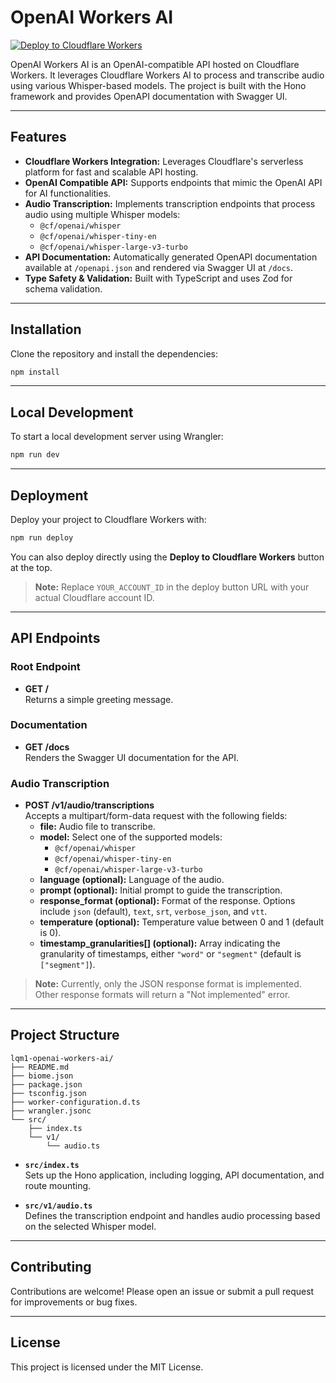 # OpenAI Workers AI

[![Deploy to Cloudflare Workers](https://deploy.workers.cloudflare.com/button)](https://deploy.workers.cloudflare.com/?url=https://github.com/Lqm1/openai-workers-ai)

OpenAI Workers AI is an OpenAI-compatible API hosted on Cloudflare Workers. It leverages Cloudflare Workers AI to process and transcribe audio using various Whisper-based models. The project is built with the Hono framework and provides OpenAPI documentation with Swagger UI.

---

## Features

- **Cloudflare Workers Integration:** Leverages Cloudflare's serverless platform for fast and scalable API hosting.
- **OpenAI Compatible API:** Supports endpoints that mimic the OpenAI API for AI functionalities.
- **Audio Transcription:** Implements transcription endpoints that process audio using multiple Whisper models:
  - `@cf/openai/whisper`
  - `@cf/openai/whisper-tiny-en`
  - `@cf/openai/whisper-large-v3-turbo`
- **API Documentation:** Automatically generated OpenAPI documentation available at `/openapi.json` and rendered via Swagger UI at `/docs`.
- **Type Safety & Validation:** Built with TypeScript and uses Zod for schema validation.

---

## Installation

Clone the repository and install the dependencies:

```bash
npm install
```

---

## Local Development

To start a local development server using Wrangler:

```bash
npm run dev
```

---

## Deployment

Deploy your project to Cloudflare Workers with:

```bash
npm run deploy
```

You can also deploy directly using the **Deploy to Cloudflare Workers** button at the top.  
> **Note:** Replace `YOUR_ACCOUNT_ID` in the deploy button URL with your actual Cloudflare account ID.

---

## API Endpoints

### Root Endpoint

- **GET /**  
  Returns a simple greeting message.

### Documentation

- **GET /docs**  
  Renders the Swagger UI documentation for the API.

### Audio Transcription

- **POST /v1/audio/transcriptions**  
  Accepts a multipart/form-data request with the following fields:
  - **file:** Audio file to transcribe.
  - **model:** Select one of the supported models:
    - `@cf/openai/whisper`
    - `@cf/openai/whisper-tiny-en`
    - `@cf/openai/whisper-large-v3-turbo`
  - **language (optional):** Language of the audio.
  - **prompt (optional):** Initial prompt to guide the transcription.
  - **response_format (optional):** Format of the response. Options include `json` (default), `text`, `srt`, `verbose_json`, and `vtt`.
  - **temperature (optional):** Temperature value between 0 and 1 (default is 0).
  - **timestamp_granularities[] (optional):** Array indicating the granularity of timestamps, either `"word"` or `"segment"` (default is `["segment"]`).

> **Note:** Currently, only the JSON response format is implemented. Other response formats will return a "Not implemented" error.

---

## Project Structure

```
lqm1-openai-workers-ai/
├── README.md
├── biome.json
├── package.json
├── tsconfig.json
├── worker-configuration.d.ts
├── wrangler.jsonc
└── src/
    ├── index.ts
    └── v1/
        └── audio.ts
```

- **`src/index.ts`**  
  Sets up the Hono application, including logging, API documentation, and route mounting.

- **`src/v1/audio.ts`**  
  Defines the transcription endpoint and handles audio processing based on the selected Whisper model.

---

## Contributing

Contributions are welcome! Please open an issue or submit a pull request for improvements or bug fixes.

---

## License

This project is licensed under the MIT License.